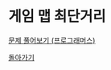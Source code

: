 # 게임 맵 최단거리

[문제 풀어보기 (프로그래머스)](https://programmers.co.kr/learn/courses/30/lessons/1844)

[돌아가기](/../alg/)